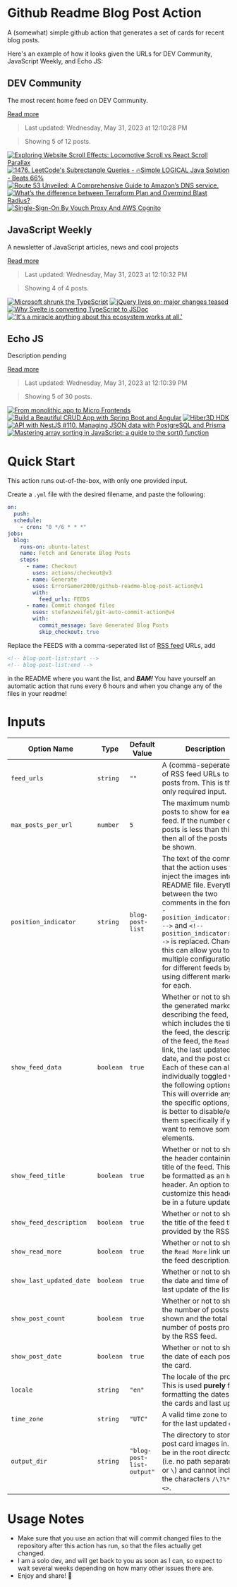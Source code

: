 # Github Readme Blog Post Action

A (somewhat) simple github action that generates a set of cards for recent blog posts.

Here's an example of how it looks given the URLs for DEV Community, JavaScript Weekly, and Echo JS:

<!-- post-list:start -->
## DEV Community

The most recent home feed on DEV Community.

[Read more](https://dev.to)
> Last updated: Wednesday, May 31, 2023 at 12:10:28 PM

> Showing 5 of 12 posts.

[![Exploring Website Scroll Effects: Locomotive Scroll vs React Scroll Parallax](https://raw.githubusercontent.com/ErrorGamer2000/github-readme-blog-post-action/main/generated_files/DEV_Community/Exploring_Website_Scroll_Effects__Locomotive_Scroll_vs_React_Scroll_Parallax.svg)](https://dev.to/munavvar/exploring-website-scroll-effects-locomotive-scroll-vs-react-scroll-parallax-1938)
[![1476. LeetCode's Subrectangle Queries - 🔥Simple LOGICAL Java Solution - Beats 66%](https://raw.githubusercontent.com/ErrorGamer2000/github-readme-blog-post-action/main/generated_files/DEV_Community/1476._LeetCode's_Subrectangle_Queries_-_🔥Simple_LOGICAL_Java_Solution_-_Beats_66_.svg)](https://dev.to/verisimilitudex/1476-leetcodes-subrectangle-queries-simple-logical-java-solution-beats-66-ohb)
[![Route 53 Unveiled: A Comprehensive Guide to Amazon’s DNS service.](https://raw.githubusercontent.com/ErrorGamer2000/github-readme-blog-post-action/main/generated_files/DEV_Community/Route_53_Unveiled__A_Comprehensive_Guide_to_Amazon’s_DNS_service..svg)](https://dev.to/brandondamue/route-53-unveiled-a-comprehensive-guide-to-amazons-dns-service-2lln)
[![What’s the difference between Terraform Plan and Overmind Blast Radius?](https://raw.githubusercontent.com/ErrorGamer2000/github-readme-blog-post-action/main/generated_files/DEV_Community/What’s_the_difference_between_Terraform_Plan_and_Overmind_Blast_Radius_.svg)](https://dev.to/jameslaneovermind/whats-the-difference-between-terraform-plan-and-overmind-blast-radius-2f46)
[![Single-Sign-On By Vouch Proxy And AWS Cognito](https://raw.githubusercontent.com/ErrorGamer2000/github-readme-blog-post-action/main/generated_files/DEV_Community/Single-Sign-On_By_Vouch_Proxy_And_AWS_Cognito.svg)](https://dev.to/aws-builders/single-sign-on-by-vouch-proxy-and-aws-cognito-427g)


## JavaScript Weekly

A newsletter of JavaScript articles, news and cool projects

[Read more](https://javascriptweekly.com/)
> Last updated: Wednesday, May 31, 2023 at 12:10:32 PM

> Showing 4 of 4 posts.

[![Microsoft shrunk the TypeScript](https://raw.githubusercontent.com/ErrorGamer2000/github-readme-blog-post-action/main/generated_files/JavaScript_Weekly/Microsoft_shrunk_the_TypeScript.svg)](https://javascriptweekly.com/issues/640)
[![jQuery lives on; major changes teased](https://raw.githubusercontent.com/ErrorGamer2000/github-readme-blog-post-action/main/generated_files/JavaScript_Weekly/jQuery_lives_on;_major_changes_teased.svg)](https://javascriptweekly.com/issues/639)
[![Why Svelte is converting TypeScript to JSDoc](https://raw.githubusercontent.com/ErrorGamer2000/github-readme-blog-post-action/main/generated_files/JavaScript_Weekly/Why_Svelte_is_converting_TypeScript_to_JSDoc.svg)](https://javascriptweekly.com/issues/638)
[!['It's a miracle anything about this ecosystem works at all.'](https://raw.githubusercontent.com/ErrorGamer2000/github-readme-blog-post-action/main/generated_files/JavaScript_Weekly/'It's_a_miracle_anything_about_this_ecosystem_works_at_all.'.svg)](https://javascriptweekly.com/issues/637)


## Echo JS

Description pending

[Read more](
http://www.echojs.com
)
> Last updated: Wednesday, May 31, 2023 at 12:10:39 PM

> Showing 5 of 30 posts.

[![From monolithic app to Micro Frontends](https://raw.githubusercontent.com/ErrorGamer2000/github-readme-blog-post-action/main/generated_files/_Echo_JS_/From_monolithic_app_to_Micro_Frontends.svg)](https://www.youtube.com/watch?v=zBuBlExo3xA)
[![Build a Beautiful CRUD App with Spring Boot and Angular](https://raw.githubusercontent.com/ErrorGamer2000/github-readme-blog-post-action/main/generated_files/_Echo_JS_/Build_a_Beautiful_CRUD_App_with_Spring_Boot_and_Angular.svg)](https://auth0.com/blog/spring-boot-angular-crud/)
[![Hiber3D HDK](https://raw.githubusercontent.com/ErrorGamer2000/github-readme-blog-post-action/main/generated_files/_Echo_JS_/Hiber3D_HDK.svg)](
https://developer.hiber3d.com/docs
)
[![API with NestJS #110. Managing JSON data with PostgreSQL and Prisma](https://raw.githubusercontent.com/ErrorGamer2000/github-readme-blog-post-action/main/generated_files/_Echo_JS_/API_with_NestJS__110._Managing_JSON_data_with_PostgreSQL_and_Prisma.svg)](https://wanago.io/2023/05/29/api-nestjs-prisma-json/)
[![Mastering array sorting in JavaScript: a guide to the sort() function](https://raw.githubusercontent.com/ErrorGamer2000/github-readme-blog-post-action/main/generated_files/_Echo_JS_/Mastering_array_sorting_in_JavaScript__a_guide_to_the_sort()_function.svg)](https://www.ma-no.org/en/programming/javascript/mastering-array-sorting-in-javascript-a-guide-to-the-sort-function)


<!-- post-list:end -->

# Quick Start

This action runs out-of-the-box, with only one provided input.

Create a `.yml` file with the desired filename, and paste the following:

```yml
on:
  push:
  schedule:
    - cron: "0 */6 * * *"
jobs:
  blog:
    runs-on: ubuntu-latest
    name: Fetch and Generate Blog Posts
    steps:
      - name: Checkout
        uses: actions/checkout@v3
      - name: Generate
        uses: ErrorGamer2000/github-readme-blog-post-action@v1
        with:
          feed_urls: FEEDS
      - name: Commit changed files
        uses: stefanzweifel/git-auto-commit-action@v4
        with:
          commit_message: Save Generated Blog Posts
          skip_checkout: true
```

Replace the FEEDS with a comma-seperated list of [RSS feed](https://rss.com/blog/how-do-rss-feeds-work/) URLs, add

```md
<!-- blog-post-list:start -->
<!-- blog-post-list:end -->
```

in the README where you want the list, and **_BAM!_** You have yourself an automatic action that runs every 6 hours and when you change any of the files in your readme!

# Inputs

<table>
  <thead>
    <tr>
      <th>Option Name</th>
      <th>Type</th>
      <th>Default Value</th>
      <th>Description</th>
    </tr>
  </thead>
  <tbody>
    <tr>
      <td><code>feed_urls</code></td>
      <td><code>string</code></td>
      <td><code>""</code></td>
      <td>A (comma-seperated) list of RSS feed URLs to load posts from. This is the only required input.</td>
    </tr>
    <tr>
      <td><code>max_posts_per_url</code></td>
      <td><code>number</code></td>
      <td><code>5</code></td>
      <td>The maximum number of posts to show for each feed. If the number of posts is less than this, then all of the posts will be shown.</td>
    </tr>
    <tr>
      <td><code>position_indicator</code></td>
      <td><code>string</code></td>
      <td><code>blog-post-list</code></td>
      <td>The text of the comments that the action uses to inject the images into the README file. Everything between the two comments in the form <code>&lt;!-- position_indicator:start --&gt;</code> and <code>&lt;!-- position_indicator:end --&gt;</code> is replaced. Changing this can allow you to use multiple configurations for different feeds by using different markers for each.</td>
    </tr>
    <tr>
      <td><code>show_feed_data</code></td>
      <td><code>boolean</code></td>
      <td><code>true</code></td>
      <td>Whether or not to show the generated markdown describing the feed, which includes the title of the feed, the description of the feed, the <code>Read More</code> link, the last updated date, and the post count. Each of these can also be individually toggled with the following options. This will override any of the specific options, so it is better to disable/enable them specifically if you want to remove some elements.</td>
    </tr>
    <tr>
      <td><code>show_feed_title</code></td>
      <td><code>boolean</code></td>
      <td><code>true</code></td>
      <td>Whether or not to show the header containing the title of the feed. This will be formatted as an <code>h2</code> header. An option to customize this header will be in a future update.</td>
    </tr>
    <tr>
      <td><code>show_feed_description</code></td>
      <td><code>boolean</code></td>
      <td><code>true</code></td>
      <td>Whether or not to show the title of the feed that is provided by the RSS feed.</td>
    </tr>
    <tr>
      <td><code>show_read_more</code></td>
      <td><code>boolean</code></td>
      <td><code>true</code></td>
      <td>Whether or not to show the <code>Read More</code> link under the feed description.</td>
    </tr>
    <tr>
      <td><code>show_last_updated_date</code></td>
      <td><code>boolean</code></td>
      <td><code>true</code></td>
      <td>Whether or not to show the date and time of the last update of the list.</td>
    </tr>
    <tr>
      <td><code>show_post_count</code></td>
      <td><code>boolean</code></td>
      <td><code>true</code></td>
      <td>Whether or not to show the number of posts shown and the total number of posts provided by the RSS feed.</td>
    </tr>
    <tr>
      <td><code>show_post_date</code></td>
      <td><code>boolean</code></td>
      <td><code>true</code></td>
      <td>Whether or not to show the date of each post on the card.</td>
    </tr>
    <tr>
      <td><code>locale</code></td>
      <td><code>string</code></td>
      <td><code>"en"</code></td>
      <td>The locale of the project. This is used <strong>purely</strong> for formatting the dates of the cards and last update.</td>
    </tr>
    <tr>
      <td><code>time_zone</code></td>
      <td><code>string</code></td>
      <td><code>"UTC"</code></td>
      <td>A valid time zone to use for the last updated date.</td>
    </tr>
    <tr>
      <td><code>output_dir</code></td>
      <td><code>string</code></td>
      <td><code>"blog-post-list-output"</code></td>
      <td>The directory to store the post card images in. Must be in the root directory (i.e. no path separators <code>/</code> or <code>\</code>) and cannot include the characters <code>/\?%*:|"&lt;&gt;</code>.</td>
    </tr>
<!--
    <tr>
      <td><code></code></td>
      <td><cde></cde></td>
      <td><code></code></td>
      <td></td>
    </tr>
-->
  </tbody>
</table>

# Usage Notes

- Make sure that you use an action that will commit changed files to the repository after this action has run, so that the files actually get changed.
- I am a solo dev, and will get back to you as soon as I can, so expect to wait several weeks depending on how many other issues there are.
- Enjoy and share! 🤗
